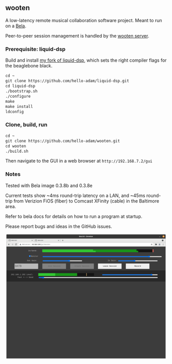 ## wooten

A low-latency remote musical collaboration software project. Meant to run on a
[Bela](https://bela.io/).

Peer-to-peer session management is handled by the
[wooten server](https://github.com/smr-llc/wooten-server).

### Prerequisite: liquid-dsp

Build and install
[my fork of liquid-dsp](https://github.com/hello-adam/liquid-dsp), which sets
the right compiler flags for the beaglebone black.

```
cd ~
git clone https://github.com/hello-adam/liquid-dsp.git
cd liquid-dsp
./bootstrap.sh
./configure
make
make install
ldconfig
```


### Clone, build, run

```
cd ~
git clone https://github.com/hello-adam/wooten.git
cd wooten
./build.sh
```

Then navigate to the GUI in a web browser at `http://192.168.7.2/gui`


### Notes

Tested with Bela image 0.3.8b and 0.3.8e

Current tests show ~4ms round-trip latency on a LAN, and ~45ms round-trip from
Verizion FiOS (fiber) to Comcast XFinity (cable) in the Baltimore area.

Refer to bela docs for details on how to run a program at startup.

Please report bugs and ideas in the GitHub issues.

![Screenshot of the wooten GUI](docs/wooten-gui.png)
